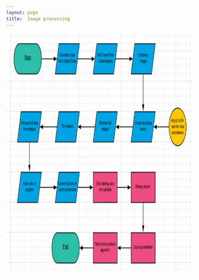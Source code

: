 ```yaml
---
layout: page
title:  Image processing
---
```


<img src="Process flow.png" class="img-responsive" alt="" width="800" height="650">
